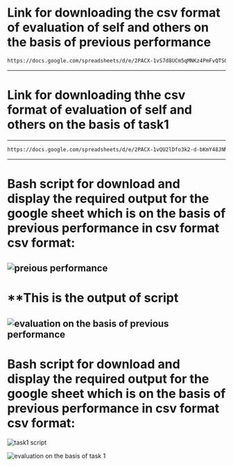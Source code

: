 # **Link for downloading the csv format of evaluation of self and others on the basis of previous performance**
```sh
https://docs.google.com/spreadsheets/d/e/2PACX-1vS7d8UCm5qMNKz4PmFvQTSOcsmf-pVwmeNL88oAU51rdAup_GpnWC6ASrCLb4oD5grzS97Xbxf4uXiH/pub?output=csv
```
--------
# **Link for downloading thhe csv format of evaluation of self and others on the basis of task1**
------
```sh
https://docs.google.com/spreadsheets/d/e/2PACX-1vQU2lDfo3k2-d-bKmY48JNMTrZ7jah4AmhKD1ED-i9WG5_R7WqAx6h8uKZR7VwIebUajDVYjDtcTQK4/pub?output=csv
```
--------
# **Bash script for download and display the required output for the google sheet which is on the basis of previous performance in csv format csv format:**

![preious performance](https://user-images.githubusercontent.com/82143446/115063252-f42bd480-9f08-11eb-9f57-1f8e28ea296f.png)
-------------------

# **This is the output of script 

![evaluation on the basis of previous performance](https://user-images.githubusercontent.com/82143446/115064025-065a4280-9f0a-11eb-84a7-0785e5adb845.png)
------
# **Bash script for download and display the required output for the google sheet which is on the basis of previous performance in csv format csv format:**

![task1 script](https://user-images.githubusercontent.com/82143446/115064876-16265680-9f0b-11eb-807c-8ef3ef603148.png)

![evaluation on the basis of task 1](https://user-images.githubusercontent.com/82143446/115065457-c8f6b480-9f0b-11eb-8545-25d2545f680f.png)





 
